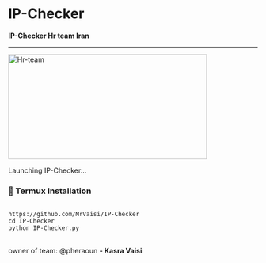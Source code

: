 #  IP-Checker

**IP-Checker Hr team Iran**

---
<img width="401" height="212" alt="Hr-team" src="https://github.com/Hrteam-ir/Nmap/blob/main/IMG_%DB%B2%DB%B0%DB%B2%DB%B5%DB%B0%DB%B9%DB%B0%DB%B2_%DB%B2%DB%B2%DB%B0%DB%B0%DB%B1%DB%B8.jpg" />


Launching IP-Checker...


### 🐧 Termux Installation
<pre>
<code>
https://github.com/MrVaisi/IP-Checker
cd IP-Checker
python IP-Checker.py
</code>
</pre>


owner of team: @pheraoun
**- Kasra Vaisi**
